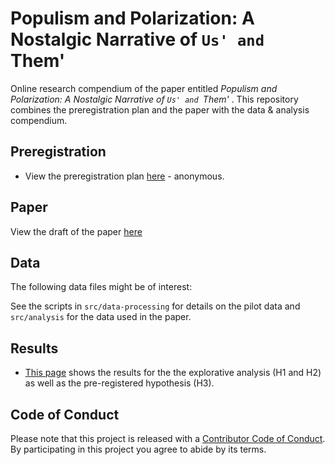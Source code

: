 # Populism and Polarization: A Nostalgic Narrative of `Us' and `Them'

Online research compendium of the paper entitled _Populism and Polarization: A Nostalgic Narrative of `Us' and `Them'_ . 
This repository combines the preregistration plan and the paper with the data &amp; analysis compendium.

## Preregistration
* View the preregistration plan [here](https://aspredicted.org/YST_2GH) - anonymous.

## Paper
View the draft of the paper [here](report/draft.pdf)

## Data
The following data files might be of interest:

See the scripts in `src/data-processing` for details on the pilot data and `src/analysis` for the data used in the paper.

## Results
* [This page](src/analysis/analysis.md) shows the results for the the explorative analysis (H1 and H2) as well as the pre-registered hypothesis (H3).

## Code of Conduct
Please note that this project is released with a [Contributor Code of Conduct](CONDUCT.md). By participating in this project you agree to abide by its terms.